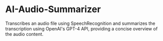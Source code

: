 # AI-Audio-Summarizer
Transcribes an audio file using SpeechRecognition and summarizes the transcription using OpenAI's GPT-4 API, providing a concise overview of the audio content.
